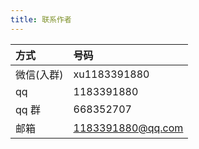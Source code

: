 ```yaml
---
title: 联系作者
--- 
```


| 方式       | 号码              |
| :--------- | :---------------- |
| 微信(入群) | xu1183391880      |
| qq         | 1183391880        |
| qq 群      | 668352707         |
| 邮箱       | 1183391880@qq.com |
